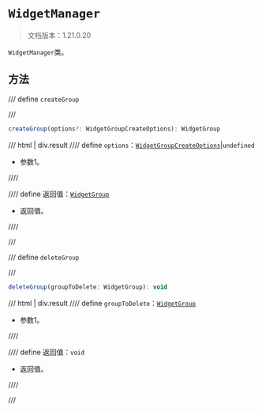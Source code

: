 # `WidgetManager`

> 文档版本：1.21.0.20

`WidgetManager`类。

## 方法

/// define
`createGroup`


///

```js
createGroup(options?: WidgetGroupCreateOptions): WidgetGroup
```

/// html | div.result
//// define
`options`：[`WidgetGroupCreateOptions`](./widgetgroupcreateoptions.md)|`undefined`

- 参数1。


////

//// define
返回值：[`WidgetGroup`](./widgetgroup.md)

- 返回值。


////

///


/// define
`deleteGroup`


///

```js
deleteGroup(groupToDelete: WidgetGroup): void
```

/// html | div.result
//// define
`groupToDelete`：[`WidgetGroup`](./widgetgroup.md)

- 参数1。


////

//// define
返回值：`void`

- 返回值。


////

///

